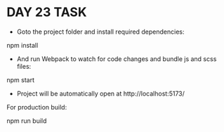 # DAY 23 TASK


* Goto the project folder and install required dependencies:

npm install

* And run Webpack to watch for code changes and bundle js and scss files:

npm start

* Project will be automatically open at  http://localhost:5173/

For production build:

npm run build
